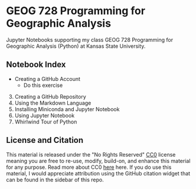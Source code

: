 # GEOG 728 Programming for Geographic Analysis
Jupyter Notebooks supporting my class GEOG 728 Programming for Geographic Analysis (Python) at Kansas State University.

## Notebook Index
- Creating a GitHub Account
  - Do this exercise
3. Creating a GitHub Repository
4. Using the Markdown Language
5. Installing Miniconda and Jupyter Notebook
6. Using Jupyter Notebook
7. Whirlwind Tour of Python

## License and Citation
This material is released under the "No Rights Reserved" [CC0](https://github.com/jmshutch/GEOG728/blob/main/LICENSE) license meaning you are free to re-use, modify, build-on, and enhance this material for any purpose. Read more about CC0 [here](https://creativecommons.org/share-your-work/public-domain/cc0/) here.  If you do use this material, I would appreciate attribution using the GitHub citation widget that can be found in the sidebar of this repo.

